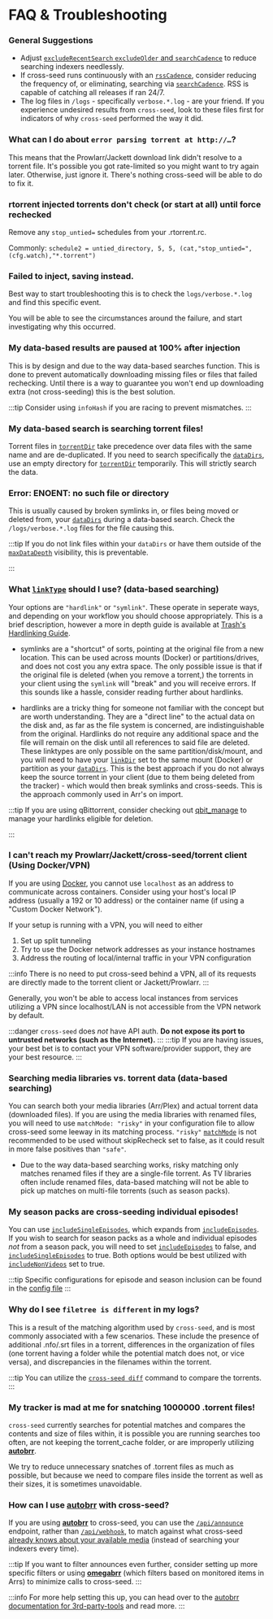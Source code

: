 # FAQ & Troubleshooting

### General Suggestions

- Adjust [`excludeRecentSearch` `excludeOlder` and `searchCadence`](./daemon.md#set-up-periodic-searches) to reduce searching indexers needlessly.
- If cross-seed runs continuously with an [`rssCadence`](./options.md#rsscadence), consider reducing the frequency of, or eliminating, searching via [`searchCadence`](./options.md#searchcadence). RSS is capable of catching all releases if ran 24/7.
- The log files in `/logs` - specifically `verbose.*.log` - are your friend. If you experience undesired results from `cross-seed`, look to these files first for indicators of why `cross-seed` performed the way it did.

### What can I do about `error parsing torrent at http://…`?

This means that the Prowlarr/Jackett download link didn't resolve to a torrent file. It's
possible you got rate-limited so you might want to try again later.
Otherwise, just ignore it. There's nothing cross-seed will be able to do to fix
it.

### rtorrent injected torrents don't check (or start at all) until force rechecked

Remove any `stop_untied=` schedules from your .rtorrent.rc.

Commonly: `schedule2 = untied_directory, 5, 5, (cat,"stop_untied=",(cfg.watch),"*.torrent")`

### Failed to inject, saving instead.

Best way to start troubleshooting this is to check the `logs/verbose.*.log` and find this specific event.

You will be able to see the circumstances around the failure, and start investigating why this occurred.

### My data-based results are paused at 100% after injection

This is by design and due to the way data-based searches function. This is done to prevent automatically downloading
missing files or files that failed rechecking. Until there is a way to guarantee you won't end up downloading
extra (not cross-seeding) this is the best solution.

:::tip
Consider using `infoHash` if you are racing to prevent mismatches.
:::

### My data-based search is searching torrent files!

Torrent files in [`torrentDir`](./options.md#torrentdir) take precedence over data files with the same name and are de-duplicated. If you need to search
specifically the [`dataDirs`](./options.md#datadirs), use an empty directory for [`torrentDir`](./options.md#torrentdir) temporarily. This will strictly search the data.

### Error: ENOENT: no such file or directory

This is usually caused by broken symlinks in, or files being moved or deleted from, your [`dataDirs`](./options.md#datadirs) during a data-based search.
Check the `/logs/verbose.*.log` files for the file causing this.

:::tip
If you do not link files within your `dataDirs` or have them outside of the [`maxDataDepth`](../tutorials/data-based-matching.md#setup) visibility, this is preventable.

:::

### What [`linkType`](./options.md#linktype) should I use? (data-based searching)

Your options are `"hardlink"` or `"symlink"`. These operate in seperate ways, and depending on your workflow you should choose appropriately. This is a brief description, however
a more in depth guide is available at [Trash's Hardlinking Guide](https://trash-guides.info/Hardlinks/Hardlinks-and-Instant-Moves/).

- symlinks are a "shortcut" of sorts, pointing at the original file from a new location. This can be used across mounts (Docker) or partitions/drives, and does not cost you any extra space. The only possible issue is that if the original file is deleted (when you remove a torrent,) the torrents in your client using the `symlink` will "break" and you will receive errors. If this sounds like a hassle, consider reading further about hardlinks.

- hardlinks are a tricky thing for someone not familiar with the concept but are worth understanding. They are a "direct line" to the actual data on the disk and, as far as the file system is concerned, are indistinguishable from the original. Hardlinks do not require any additional space and the file will remain on the disk until all references to said file are deleted. These linktypes are only possible on the same partition/disk/mount, and you will need to have your [`linkDir`](./options.md#linkdir) set to the same mount (Docker) or partition as your [`dataDirs`](./options.md#datadirs). This is the best approach if you do not always keep the source torrent in your client (due to them being deleted from the tracker) - which would then break symlinks and cross-seeds. This is the approach commonly used in Arr's on import.

:::tip
If you are using qBittorrent, consider checking out [qbit_manage](https://github.com/StuffAnThings/qbit_manage) to manage your hardlinks eligible for deletion.

:::

### I can't reach my Prowlarr/Jackett/cross-seed/torrent client (Using Docker/VPN)

If you are using [Docker](./getting-started#with-docker), you cannot use `localhost` as an address to communicate across containers. Consider using your host's local IP address (usually a 192 or 10 address) or the container name (if using a "Custom Docker Network").

If your setup is running with a VPN, you will need to either

1. Set up split tunneling
2. Try to use the Docker network addresses as your instance hostnames
3. Address the routing of local/internal traffic in your VPN configuration

:::info
There is no need to put cross-seed behind a VPN, all of its requests are directly made to the torrent client or Jackett/Prowlarr.
:::

Generally, you won't be able to access local instances from services utilizing a VPN since localhost/LAN is not accessible from the VPN network by default.

:::danger
`cross-seed` does _not_ have API auth.
**Do not expose its port to untrusted networks (such as the Internet).**
:::
:::tip
If you are having issues, your best bet is to contact your VPN software/provider support, they are your best resource.
:::

### Searching media libraries vs. torrent data (data-based searching)

You can search both your media libraries (Arr/Plex) and actual torrent data (downloaded files). If you are using the media libraries with renamed files, you will need to use `matchMode: "risky"` in your configuration file to allow cross-seed some leeway in its matching process. `"risky"` [`matchMode`](./options.md#matchmode) is not recommended to be used without skipRecheck set to false, as it could result in more false positives than `"safe"`.

- Due to the way data-based searching works, risky matching only matches renamed files if they are a single-file torrent. As TV libraries often include renamed files, data-based matching will not be able to pick up matches on multi-file torrents (such as season packs).

### My season packs are cross-seeding individual episodes!

You can use [`includeSingleEpisodes`](./options.md#includesingleepisodes), which expands from [`includeEpisodes`](./options.md#includeepisodes). If you wish to search for season packs as a whole and individual episodes _not_ from a season pack, you will need to set [`includeEpisodes`](./options.md#includeepisodes) to false, and [`includeSingleEpisodes`](./options.md#includesingleepisodes) to true. Both options would be best utilized with [`includeNonVideos`](./options.md#includenonvideos) set to true.

:::tip
Specific configurations for episode and season inclusion can be found in the [config file](https://github.com/cross-seed/cross-seed/blob/master/src/config.template.cjs#L78-L98)
:::

### Why do I see `filetree is different` in my logs?

This is a result of the matching algorithm used by `cross-seed`, and is most commonly associated with a few scenarios. These include the presence of additional .nfo/.srt files in a torrent, differences in the organization of files (one torrent having a folder while the potential match does not, or vice versa), and discrepancies in the filenames within the torrent.

:::tip
You can utilize the [`cross-seed diff`](../reference/utils#cross-seed-diff) command to compare the torrents.
:::

### My tracker is mad at me for snatching 1000000 .torrent files!

`cross-seed` currently searches for potential matches and compares the contents and size of files within, it is possible you are running searches too often, are not keeping the torrent_cache folder, or are improperly utilizing [**autobrr**](https://autobrr.com/).

We try to reduce unnecessary snatches of .torrent files as much as possible, but because we need to compare files inside the torrent as well as their sizes, it is sometimes unavoidable.

### How can I use [**autobrr**](https://autobrr.com/) with cross-seed?

If you are using [**autobrr**](https://autobrr.com/) to cross-seed, you can use the [`/api/announce`](../reference/api#post-apiannounce-experimental) endpoint, rather than [`/api/webhook`](../reference/api#post-apiwebhook), to match against what cross-seed [already knows about your available media](../reference/architecture#prefiltering) (instead of searching your indexers every time).

:::tip
If you want to filter announces even further, consider setting up more specific filters or using [**omegabrr**](https://github.com/autobrr/omegabrr) (which filters based on monitored items in Arrs) to minimize calls to cross-seed.
:::

:::info
For more help setting this up, you can head over to the [autobrr documentation for 3rd-party-tools](https://autobrr.com/3rd-party-tools/#cross-seed-filter) and read more.
:::
